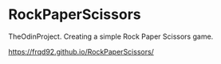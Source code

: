 # RockPaperScissors
TheOdinProject. Creating a simple Rock Paper Scissors game.

https://frqd92.github.io/RockPaperScissors/